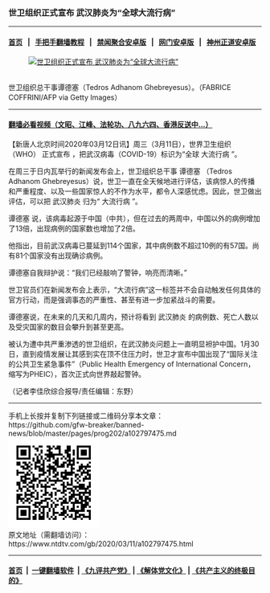 ### 世卫组织正式宣布 武汉肺炎为“全球大流行病”
------------------------

#### [首页](https://github.com/gfw-breaker/banned-news/blob/master/README.md) &nbsp;&nbsp;|&nbsp;&nbsp; [手把手翻墙教程](https://github.com/gfw-breaker/guides/wiki) &nbsp;&nbsp;|&nbsp;&nbsp; [禁闻聚合安卓版](https://github.com/gfw-breaker/bn-android) &nbsp;&nbsp;|&nbsp;&nbsp; [网门安卓版](https://github.com/oGate2/oGate) &nbsp;&nbsp;|&nbsp;&nbsp; [神州正道安卓版](https://github.com/SzzdOgate/update) 



<div><div class="featured_image">
 <a href="https://i.ntdtv.com/assets/uploads/2020/03/Untitled-19.jpg" target="_blank">
  <figure>
   <img alt="世卫组织正式宣布 武汉肺炎为“全球大流行病”" src="https://i.ntdtv.com/assets/uploads/2020/03/Untitled-19-800x450.jpg"/>
  </figure><br/>
 </a>
 <span class="caption">
  世卫组织总干事谭德塞（Tedros Adhanom Ghebreyesus）。（FABRICE COFFRINI/AFP via Getty Images）
 </span>
</div>
</div><hr/>

#### [翻墙必看视频（文昭、江峰、法轮功、八九六四、香港反送中...）](https://github.com/gfw-breaker/banned-news/blob/master/pages/link3.md)

<div><div class="post_content" itemprop="articleBody">
 <p>
  【新唐人北京时间2020年03月12日讯】周三（3月11日），世界卫生组织（WHO）
  <ok href="https://www.ntdtv.com/gb/正式宣布.htm">
   正式宣布
  </ok>
  ，把武汉病毒（COVID-19）标识为“全球
  <ok href="https://www.ntdtv.com/gb/大流行病.htm">
   大流行病
  </ok>
  ”。
 </p>
 <p>
  在周三于日内瓦举行的新闻发布会上，世卫组织总干事
  <ok href="https://www.ntdtv.com/gb/谭德塞.htm">
   谭德塞
  </ok>
  （Tedros Adhanom Ghebreyesus）说，世卫一直在全天候地进行评估，该病惊人的传播和严重程度、以及一些国家惊人的不作为水平，都令人深感忧虑。因此，世卫做出评估，可以把
  <ok href="https://www.ntdtv.com/gb/武汉肺炎.htm">
   武汉肺炎
  </ok>
  归为“
  <ok href="https://www.ntdtv.com/gb/大流行病.htm">
   大流行病
  </ok>
  ”。
 </p>
 <p>
  <ok href="https://www.ntdtv.com/gb/谭德塞.htm">
   谭德塞
  </ok>
  说，该病毒起源于中国（中共），但在过去的两周中，中国以外的病例增加了13倍，出现病例的国家数也增加了2倍。
 </p>
 <p>
  他指出，目前武汉病毒已蔓延到114个国家，其中病例数不超过10例的有57国。尚有81个国家没有出现确诊病例。
 </p>
 <p>
  谭德塞自我辩护说：“我们已经敲响了警钟，响亮而清晰。”
 </p>
 <p>
  世卫官员们在新闻发布会上表示，“大流行病”这一标签并不会自动触发任何具体的官方行动，而是强调事态的严重性、甚至有进一步加紧战斗的需要。
 </p>
 <p>
  谭德塞说，在未来的几天和几周内，预计将看到
  <ok href="https://www.ntdtv.com/gb/武汉肺炎.htm">
   武汉肺炎
  </ok>
  的病例数、死亡人数以及受灾国家的数目会攀升到甚至更高。
 </p>
 <p>
  被认为遭中共严重渗透的世卫组织，在武汉肺炎问题上一直明显袒护中国。1月30日，直到疫情发展让其感到实在顶不住压力时，世卫才宣布中国出现了“国际关注的公共卫生紧急事件”（Public Health Emergency of International Concern，缩写为PHEIC），首次正式向世界敲起警钟。
 </p>
 <p>
  （记者李佳欣综合报导/责任编辑：东野）
 </p>
 <div class="single_ad">
 </div>
</div>
</div>
<hr/>
手机上长按并复制下列链接或二维码分享本文章：<br/>
https://github.com/gfw-breaker/banned-news/blob/master/pages/prog202/a102797475.md <br/>
<a href='https://github.com/gfw-breaker/banned-news/blob/master/pages/prog202/a102797475.md'><img src='https://github.com/gfw-breaker/banned-news/blob/master/pages/prog202/a102797475.md.png'/></a> <br/>
原文地址（需翻墙访问）：https://www.ntdtv.com/gb/2020/03/11/a102797475.html


------------------------
#### [首页](https://github.com/gfw-breaker/banned-news/blob/master/README.md) &nbsp;|&nbsp; [一键翻墙软件](https://github.com/gfw-breaker/nogfw/blob/master/README.md) &nbsp;| [《九评共产党》](https://github.com/gfw-breaker/9ping.md/blob/master/README.md#九评之一评共产党是什么) | [《解体党文化》](https://github.com/gfw-breaker/jtdwh.md/blob/master/README.md) | [《共产主义的终极目的》](https://github.com/gfw-breaker/gczydzjmd.md/blob/master/README.md)


<img src='http://gfw-breaker.win/banned-news/pages/prog202/a102797475.md' width='0px' height='0px'/>